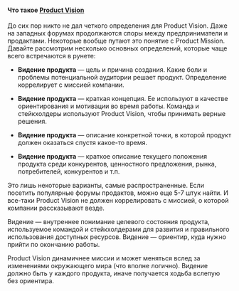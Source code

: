 #### Что такое [Product Vision](https://habr.com/ru/companies/productstar/articles/518058/)

До сих пор никто не дал четкого определения для Product Vision. Даже на западных форумах продолжаются споры между предприниматели и продактами. Некоторые вообще путают это понятие с Product Mission. Давайте рассмотрим несколько основных определений, которые чаще всего встречаются в рунете:

- **Видение продукта** — цель и причина создания. Какие боли и проблемы потенциальной аудитории решает продукт. Определение коррелирует с миссией компании.
    
- **Видение продукта** — краткая концепция. Ее используют в качестве ориентирования и мотивации во время работы. Команда и стейкхолдеры используют Product Vision, чтобы принимать верные решения.
    
- **Видение продукта** — описание конкретной точки, в которой продукт должен оказаться спустя какое-то время.
    
- **Видение продукта** — краткое описание текущего положения продукта среди конкурентов, ценностного предложения, рынка, потребителей, конкурентов и т.п.
    

Это лишь некоторые варианты, самые распространенные. Если посетить популярные форумы продактов, можно еще 5-7 штук найти. И все-таки Product Vision не должен коррелировать с миссией, о которой компании рассказывают везде.

Видение — внутреннее понимание целевого состояния продукта, используемое командой и стейкхолдерами для развития и правильного использования доступных ресурсов. Видение — ориентир, куда нужно прийти по окончанию работы.

Product Vision динамичнее миссии и может меняться вслед за изменениями окружающего мира (что вполне логично). Видение должно быть у каждого продукта, иначе получается ходьба вслепую без ориентира.
